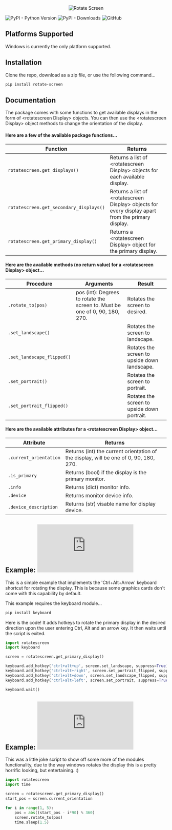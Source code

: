<div align="center">
  <img src="rotate-screen.svg" alt="Rotate Screen">
</div>

![PyPI - Python Version](https://img.shields.io/pypi/pyversions/rotate-screen)
![PyPI - Downloads](https://img.shields.io/pypi/dm/rotate-screen)
![GitHub](https://img.shields.io/github/license/danny-burrows/rotate-screen)

## Platforms Supported
Windows is currently the only platform supported.

## Installation
Clone the repo, download as a zip file, or use the following command...
```sh
pip install rotate-screen
```

## Documentation
The package comes with some functions to get available displays in the form of \<rotatescreen Display\> objects. You can then use the \<rotatescreen Display\> object methods to change the orientation of the display. 

#### Here are a few of the available package functions...

| Function | Returns |
|----------|---------|
| `rotatescreen.get_displays()` | Returns a list of \<rotatescreen Display\> objects for each available display.  |
| `rotatescreen.get_secondary_displays()` | Returns a list of \<rotatescreen Display\> objects for every display apart from the primary display. |
| `rotatescreen.get_primary_display()` | Returns a \<rotatescreen Display\> object for the primary display. |

#### Here are the available methods (no return value) for a \<rotatescreen Display\> object...

| Procedure | Arguments | Result |
|-----------|-----------|--------|
| `.rotate_to(pos)`         | pos (int): Degrees to rotate the screen to. Must be one of 0, 90, 180, 270. | Rotates the screen to desired. |
| `.set_landscape()`        || Rotates the screen to landscape. |
| `.set_landscape_flipped()`|| Rotates the screen to upside down landscape.|
| `.set_portrait()`         || Rotates the screen to portrait.|
| `.set_portrait_flipped()` || Rotates the screen to upside down portrait.|

#### Here are the available attributes for a \<rotatescreen Display\> object...

| Attribute | Returns |
|-----------|---------|
| `.current_orientation` | Returns (int) the current orientation of the display, will be one of 0, 90, 180, 270. |
| `.is_primary`          | Returns (bool) if the display is the primary monitor. |
| `.info`                | Returns (dict) monitor info. |
| `.device`              | Returns monitor device info. |
| `.device_description`  | Returns (str) visable name for display device. |

## Example: ![Ctrl+Alt+Arrow Shortcut](https://github.com/TheBrokenEstate/rotate-screen/blob/master/examples/shortcuts.py)
This is a simple example that implements the 'Ctrl+Alt+Arrow' keyboard shortcut for rotating the display. This is because some graphics cards don't come with this capability by default.

This example requires the keyboard module...
```sh
pip install keyboard
```
Here is the code! It adds hotkeys to rotate the primary display in the desired direction upon the user entering Ctrl, Alt and an arrow key. It then waits until the script is exited.
```python
import rotatescreen
import keyboard

screen = rotatescreen.get_primary_display()

keyboard.add_hotkey('ctrl+alt+up', screen.set_landscape, suppress=True)
keyboard.add_hotkey('ctrl+alt+right', screen.set_portrait_flipped, suppress=True)
keyboard.add_hotkey('ctrl+alt+down', screen.set_landscape_flipped, suppress=True)
keyboard.add_hotkey('ctrl+alt+left', screen.set_portrait, suppress=True)

keyboard.wait()
```

## Example: ![Do A Barrel Roll](https://github.com/TheBrokenEstate/rotate-screen/blob/master/examples/do-a-barrel-roll.py)
This was a little joke script to show off some more of the modules functionality, due to the way windows rotates the display this is a pretty horrific looking, but entertaining. :)
```python
import rotatescreen
import time

screen = rotatescreen.get_primary_display()
start_pos = screen.current_orientation

for i in range(1, 5):
    pos = abs((start_pos - i*90) % 360)
    screen.rotate_to(pos)
    time.sleep(1.5)
```
